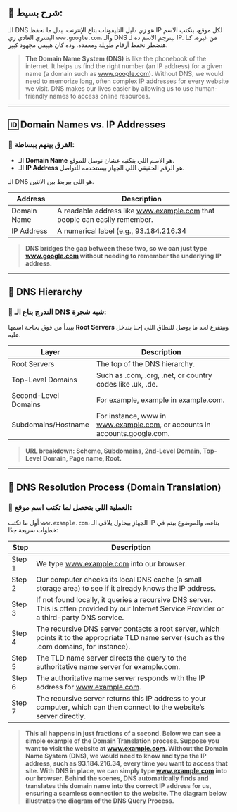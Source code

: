 ## 📖 شرح بسيط:
الـ DNS هو زي دليل التليفونات بتاع الإنترنت. بدل ما نحفظ IP لكل موقع، بنكتب الاسم البشري العادي زي `www.google.com`، والـ DNS بيترجم الاسم ده لـ IP. من غيره، كنا هنضطر نحفظ أرقام طويلة ومعقدة، وده كان هيبقى مجهود كبير.

> **The Domain Name System (DNS)** is like the phonebook of the internet. It helps us find the right number (an IP address) for a given name (a domain such as www.google.com). Without DNS, we would need to memorize long, often complex IP addresses for every website we visit. DNS makes our lives easier by allowing us to use human-friendly names to access online resources.

---

## 🆔 Domain Names vs. IP Addresses

### 📌 الفرق بينهم ببساطة:
- الـ **Domain Name** هو الاسم اللي بنكتبه عشان نوصل للموقع.
- الـ **IP Address** هو الرقم الحقيقي اللي الجهاز بيستخدمه للتواصل.

الـ DNS هو اللي بيربط بين الاثنين.

| Address     | Description                                                                 |
|-------------|-----------------------------------------------------------------------------|
| Domain Name | A readable address like www.example.com that people can easily remember.    |
| IP Address  | A numerical label (e.g., 93.184.216.34                                       |

> **DNS bridges the gap between these two, so we can just type www.google.com without needing to remember the underlying IP address.**

---

## 🌲 DNS Hierarchy

### 🌳 التدرج بتاع الـ DNS شبه شجرة:
بيبدأ من فوق بحاجة اسمها **Root Servers** وبيتفرع لحد ما يوصل للنطاق اللي إحنا بندخل عليه.

| Layer                 | Description                                                                          |
|-----------------------|--------------------------------------------------------------------------------------|
| Root Servers          | The top of the DNS hierarchy.                                                       |
| Top-Level Domains     | Such as .com, .org, .net, or country codes like .uk, .de.                           |
| Second-Level Domains  | For example, example in example.com.                                                |
| Subdomains/Hostname   | For instance, www in www.example.com, or accounts in accounts.google.com.           |

> **URL breakdown: Scheme, Subdomains, 2nd-Level Domain, Top-Level Domain, Page name, Root.**

---

## 🔄 DNS Resolution Process (Domain Translation)

### 🧠 العملية اللي بتحصل لما تكتب اسم موقع:
أول ما تكتب `www.example.com`، الجهاز بيحاول يلاقي الـ IP بتاعه، والموضوع بيتم في خطوات سريعة جدًا:

| Step     | Description                                                                                                                                          |
|----------|------------------------------------------------------------------------------------------------------------------------------------------------------|
| Step 1   | We type www.example.com into our browser.                                                                                                            |
| Step 2   | Our computer checks its local DNS cache (a small storage area) to see if it already knows the IP address.                                           |
| Step 3   | If not found locally, it queries a recursive DNS server. This is often provided by our Internet Service Provider or a third-party DNS service.      |
| Step 4   | The recursive DNS server contacts a root server, which points it to the appropriate TLD name server (such as the .com domains, for instance).       |
| Step 5   | The TLD name server directs the query to the authoritative name server for example.com.                                                             |
| Step 6   | The authoritative name server responds with the IP address for www.example.com.                                                                     |
| Step 7   | The recursive server returns this IP address to your computer, which can then connect to the website’s server directly.                             |

> **This all happens in just fractions of a second. Below we can see a simple example of the Domain Translation process. Suppose you want to visit the website at www.example.com. Without the Domain Name System (DNS), we would need to know and type the IP address, such as 93.184.216.34, every time you want to access that site. With DNS in place, we can simply type www.example.com into our browser. Behind the scenes, DNS automatically finds and translates this domain name into the correct IP address for us, ensuring a seamless connection to the website. The diagram below illustrates the diagram of the DNS Query Process.**
